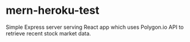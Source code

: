 # mern-heroku-test
Simple Express server serving React app which uses Polygon.io API to retrieve recent stock market data.